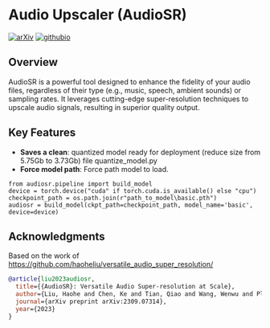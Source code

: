 # Audio Upscaler (AudioSR)

[![arXiv](https://img.shields.io/badge/arXiv-2309.07314-brightgreen.svg?style=flat-square)](https://arxiv.org/abs/2309.07314)  [![githubio](https://img.shields.io/badge/GitHub.io-Audio_Samples-blue?logo=Github&style=flat-square)](https://audioldm.github.io/audiosr)

## Overview

AudioSR is a powerful tool designed to enhance the fidelity of your audio files, regardless of their type (e.g., music, speech, ambient sounds) or sampling rates. It leverages cutting-edge super-resolution techniques to upscale audio signals, resulting in superior quality output.

## Key Features
- **Saves a clean**: quantized model ready for deployment (reduce size from 5.75Gb to 3.73Gb) file quantize_model.py
- **Force model path**: Force path model to load.
  
```
from audiosr.pipeline import build_model
device = torch.device("cuda" if torch.cuda.is_available() else "cpu")
checkpoint_path = os.path.join(r"path_to_model\basic.pth")  
audiosr = build_model(ckpt_path=checkpoint_path, model_name='basic', device=device)
```

## Acknowledgments
Based on the work of https://github.com/haoheliu/versatile_audio_super_resolution/

```bibtex
@article{liu2023audiosr,
  title={{AudioSR}: Versatile Audio Super-resolution at Scale},
  author={Liu, Haohe and Chen, Ke and Tian, Qiao and Wang, Wenwu and Plumbley, Mark D},
  journal={arXiv preprint arXiv:2309.07314},
  year={2023}
}
```
